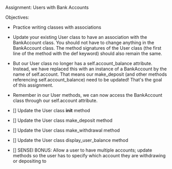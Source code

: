 Assignment: Users with Bank Accounts

Objectives:

- Practice writing classes with associations

- Update your existing User class to have an association with the BankAccount class. You should not have to change anything in the BankAccount class. The method signatures of the User class (the first line of the method with the def keyword) should also remain the same.

- But our User class no longer has a self.account_balance attribute. Instead, we have replaced this with an instance of a BankAccount by the name of self.account. That means our make_deposit (and other methods referencing self.account_balance) need to be updated! That's the goal of this assignment.

- Remember in our User methods, we can now access the BankAccount class through our self.account attribute.

- [] Update the User class __init__ method

- [] Update the User class make_deposit method

- [] Update the User class make_withdrawal method

- [] Update the User class display_user_balance method

- [] SENSEI BONUS: Allow a user to have multiple accounts; update methods so the user has to specify which account they are withdrawing or depositing to